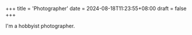 +++
title = 'Photographer'
date = 2024-08-18T11:23:55+08:00
draft = false
+++

I'm a hobbyist photographer.
